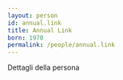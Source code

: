 ```yaml
---
layout: person
id: annual.link
title: Annual Link
born: 1970
permalink: /people/annual.link
---
```


Dettagli della persona 